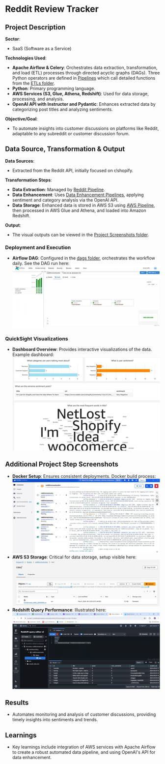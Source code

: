 # Reddit Review Tracker

## Project Description

**Sector**:
- SaaS (Software as a Service)

**Technologies Used**:
- **Apache Airflow & Celery**: Orchestrates data extraction, transformation, and load (ETL) processes through directed acyclic graphs (DAGs). Three Python operators are defined in [Pipelines](./pipelines) which call detailed functions from the [ETLs folder](./etls).
- **Python**: Primary programming language.
- **AWS Services (S3, Glue, Athena, Redshift)**: Used for data storage, processing, and analysis.
- **OpenAI API with Instructor and Pydantic**: Enhances extracted data by categorizing post titles and analyzing sentiments.

**Objective/Goal**:
- To automate insights into customer discussions on platforms like Reddit, adaptable to any subreddit or customer discussion forum.

## Data Source, Transformation & Output

**Data Sources**:
- Extracted from the Reddit API, initially focused on r/shopify.

**Transformation Steps**:
- **Data Extraction**: Managed by [Reddit Pipeline](./pipelines/reddit_pipeline.py).
- **Data Enhancement**: Uses [Data Enhancement Pipelines](./pipelines/data_enhancement_pipeline.py), applying sentiment and category analysis via the OpenAI API.
- **Data Storage**: Enhanced data is stored in AWS S3 using [AWS Pipeline](./pipelines/data_enhancement_pipeline.py), then processed in AWS Glue and Athena, and loaded into Amazon Redshift.

**Output**: 
- The visual outputs can be viewed in the [Project Screenshots folder](./Project%20Screenshots).

### Deployment and Execution

- **Airflow DAG**: Configured in the [dags folder](./dags), orchestrates the workflow daily. See the DAG run here: ![Airflow DAG Run](./Project%20Sreenshots/2.%20Airflow%20DAG%20Run.png)

### QuickSight Visualizations

- **Dashboard Overview**: Provides interactive visualizations of the data. Example dashboard: ![QuickSight Dashboard](./Project%20Sreenshots/5.%20QuickSight%20Dashboard.png)

## Additional Project Step Screenshots

- **Docker Setup**: Ensures consistent deployments. Docker build process: ![Docker Build](./Project%20Sreenshots/1.%20Docker%20Build.png)
- **AWS S3 Storage**: Critical for data storage, setup visible here: ![S3 Storage](./Project%20Sreenshots/3.%20S3.png)
- **Redshift Query Performance**: Illustrated here: ![Redshift Query](./Project%20Sreenshots/4.%20Redshift%20Query.png)

## Results

- Automates monitoring and analysis of customer discussions, providing timely insights into sentiments and trends.

## Learnings

- Key learnings include integration of AWS services with Apache Airflow to create a robust automated data pipeline, and using OpenAI's API for data enhancement.